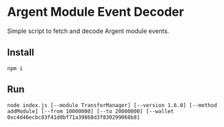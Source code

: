 # Argent Module Event Decoder

Simple script to fetch and decode Argent module events.

## Install

```
npm i
```

## Run

```
node index.js [--module TransferManager] [--version 1.6.0] [--method addModule] [--from 10000000] [--to 20000000] [--wallet 0xc4d46ecbc83f41d0bf71a39868d3f830299068b8]
```
